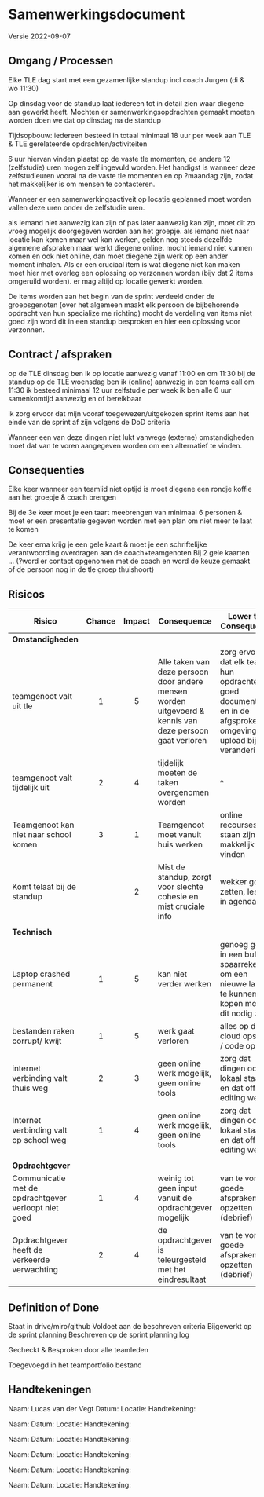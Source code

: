 # Samenwerkingsdocument
Versie 2022-09-07

## Omgang / Processen

Elke TLE dag start met een gezamenlijke standup incl coach Jurgen (di & wo 11:30)

Op dinsdag voor de standup laat iedereen tot in detail zien waar diegene aan gewerkt heeft. Mochten er samenwerkingsopdrachten gemaakt moeten worden doen we dat op dinsdag na de standup

Tijdsopbouw: iedereen besteed in totaal minimaal 18 uur per week aan TLE & TLE gerelateerde opdrachten/activiteiten

6 uur hiervan vinden plaatst op de vaste tle momenten, de andere 12 (zelfstudie) uren mogen zelf ingevuld worden. 
Het handigst is wanneer deze zelfstudieuren vooral na de vaste tle momenten en op ?maandag zijn, zodat het makkelijker is om mensen te contacteren. 

Wanneer er een samenwerkingsactiveit op locatie geplanned moet worden vallen deze uren onder de zelfstudie uren.

als iemand niet aanwezig kan zijn of pas later aanwezig kan zijn, moet dit zo vroeg mogelijk doorgegeven worden aan het groepje.
als iemand niet naar locatie kan komen maar wel kan werken, gelden nog steeds dezelfde algemene afspraken maar werkt diegene online.
mocht iemand niet kunnen komen en ook niet online, dan moet diegene zijn werk op een ander moment inhalen. Als er een cruciaal item is wat diegene niet kan maken moet hier met overleg een oplossing op verzonnen worden (bijv dat 2 items omgeruild worden).
er mag altijd op locatie gewerkt worden.

De items worden aan het begin van de sprint verdeeld onder de groepsgenoten (over het algemeen maakt elk persoon de bijbehorende opdracht van hun specialize me richting)
mocht de verdeling van items niet goed zijn word dit in een standup besproken en hier een oplossing voor verzonnen.

## Contract / afspraken


op de TLE dinsdag ben ik op locatie aanwezig vanaf 11:00 en om 11:30 bij de standup
op de TLE woensdag ben ik (online) aanwezig in een teams call om 11:30
ik besteed minimaal 12 uur zelfstudie per week
ik ben alle 6 uur samenkomtijd aanwezig en of bereikbaar

ik zorg ervoor dat mijn vooraf toegewezen/uitgekozen sprint items aan het einde van de sprint af zijn volgens de DoD criteria

Wanneer een van deze dingen niet lukt vanwege (externe) omstandigheden moet dat van te voren aangegeven worden om een alternatief te vinden.

## Consequenties

Elke keer wanneer een teamlid niet optijd is moet diegene een rondje koffie aan het groepje & coach brengen

Bij de 3e keer moet je een taart meebrengen van minimaal 6 personen & moet er een presentatie gegeven worden met een plan om niet meer te laat te komen

De keer erna krijg je een gele kaart & moet je een schriftelijke verantwoording overdragen aan de coach+teamgenoten
Bij 2 gele kaarten ... (?word er contact opgenomen met de coach en word de keuze gemaakt of de persoon nog in de tle groep thuishoort)

## Risicos

| Risico                                    | Chance    | Impact    | Consequence                                                                                   | Lower the Consequence                         |
|---                                        |:---:      |:---:      |---                                                                                            |---                                            |
| **Omstandigheden**                             |           |           |                                                                                               |                                               |
| teamgenoot valt uit tle                   | 1         | 5         | Alle taken van deze persoon door andere mensen worden uitgevoerd & kennis van deze persoon gaat verloren  | zorg ervoor dat elk teamlid hun opdrachten goed documenteerd en in de afgsproken omgeving upload bij elke verandering |
| teamgenoot valt tijdelijk uit             | 2         | 4         | tijdelijk moeten de taken overgenomen worden                                                  | ^                                             | 
| Teamgenoot kan niet naar school komen     | 3         | 1         | Teamgenoot moet vanuit huis werken                                                            | online recourses staan zijn makkelijk te vinden|
| Komt telaat bij de standup                |           | 2         | Mist de standup, zorgt voor slechte cohesie en mist cruciale info                             | wekker goed zetten, lessen in agenda          |
|                                           |           |           |                                                                                               |                                               |
| **Technisch**                             |           |           |                                                                                               |                                               |
| Laptop crashed permanent                  | 1         | 5         | kan niet verder werken                                                                        | genoeg geld in een buffer spaarrekening om een nieuwe laptop te kunnen kopen mocht dit nodig zijn |
| bestanden raken corrupt/ kwijt            | 1         | 5         | werk gaat verloren                                                                            | alles op de cloud opslaan / code op git       |
| internet verbinding valt thuis weg        | 2         | 3         | geen online werk mogelijk, geen online tools                                                  | zorg dat dingen ook lokaal staan en dat offline editing werkt |
| Internet verbinding valt op school weg    | 1         | 4         | geen online werk mogelijk, geen online tools                                                  | zorg dat dingen ook lokaal staan en dat offline editing werkt |
|                                           |           |           |                                                                                               |                                               |
| **Opdrachtgever**                         |           |           |                                                                                               |                                               |
| Communicatie met de opdrachtgever verloopt niet goed | 1  | 4     | weinig tot geen input vanuit de opdrachtgever mogelijk                                        | van te voren goede afspraken opzetten (debrief)  |
| Opdrachtgever heeft de verkeerde verwachting | 2      | 4         | de opdrachtgever is teleurgesteld met het eindresultaat                                       | van te voren goede afspraken opzetten (debrief)  |

## Definition of Done

Staat in drive/miro/github
Voldoet aan de beschreven criteria
Bijgewerkt op de sprint planning
Beschreven op de sprint planning log

Gecheckt & Besproken door alle teamleden

Toegevoegd in het teamportfolio bestand

## Handtekeningen

Naam: Lucas van der Vegt
Datum:
Locatie:
Handtekening:

Naam:
Datum:
Locatie:
Handtekening:

Naam:
Datum:
Locatie:
Handtekening:

Naam:
Datum:
Locatie:
Handtekening:

Naam:
Datum:
Locatie:
Handtekening:

Naam:
Datum:
Locatie:
Handtekening: